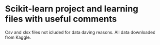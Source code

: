 # Scikit-learn project and learning files with useful comments

Csv and xlsx files not icluded for data daving reasons.
All data downloaded from Kaggle.
